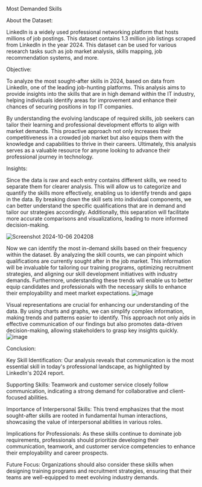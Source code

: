 Most Demanded Skills

About the Dataset:

LinkedIn is a widely used professional networking platform that hosts millions of job postings. This dataset contains 1.3 million job listings scraped from LinkedIn in the year 2024.
This dataset can be used for various research tasks such as job market analysis, skills mapping, job recommendation systems, and more.

Objective:

To analyze the most sought-after skills in 2024, based on data from LinkedIn, one of the leading job-hunting platforms. 
This analysis aims to provide insights into the skills that are in high demand within the IT industry, helping individuals identify areas for improvement and enhance their chances of securing positions in top IT companies.

By understanding the evolving landscape of required skills, job seekers can tailor their learning and professional development efforts to align with market demands. 
This proactive approach not only increases their competitiveness in a crowded job market but also equips them with the knowledge and capabilities to thrive in their careers.
Ultimately, this analysis serves as a valuable resource for anyone looking to advance their professional journey in technology.

Insights:

Since the data is raw and each entry contains different skills, we need to separate them for clearer analysis. This will allow us to categorize and quantify the skills more effectively,
enabling us to identify trends and gaps in the data. By breaking down the skill sets into individual components,
we can better understand the specific qualifications that are in demand and tailor our strategies accordingly. 
Additionally, this separation will facilitate more accurate comparisons and visualizations, leading to more informed decision-making.

![Screenshot 2024-10-06 204208](https://github.com/user-attachments/assets/3053270b-ed04-4147-980e-a4249702392b)

Now we can identify the most in-demand skills based on their frequency within the dataset. By analyzing the skill counts, we can pinpoint which qualifications are currently sought after in the job market. 
This information will be invaluable for tailoring our training programs, optimizing recruitment strategies, and aligning our skill development initiatives with industry demands.
Furthermore, understanding these trends will enable us to better equip candidates and professionals with the necessary skills to enhance their employability and meet market expectations.
![image](https://github.com/user-attachments/assets/32fa4aaf-4be4-4348-9be4-95bd587181c5)

Visual representations are crucial for enhancing our understanding of the data. 
By using charts and graphs, we can simplify complex information, making trends and patterns easier to identify. 
This approach not only aids in effective communication of our findings but also promotes data-driven decision-making, allowing stakeholders to grasp key insights quickly.
![image](https://github.com/user-attachments/assets/1469cf3b-f378-4322-9621-d84e53592459)

Conclusion:

Key Skill Identification: Our analysis reveals that communication is the most essential skill in today's professional landscape, as highlighted by LinkedIn's 2024 report.

Supporting Skills: Teamwork and customer service closely follow communication, indicating a strong demand for collaborative and client-focused abilities.

Importance of Interpersonal Skills: This trend emphasizes that the most sought-after skills are rooted in fundamental human interactions, showcasing the value of interpersonal abilities in various roles.

Implications for Professionals: As these skills continue to dominate job requirements, professionals should prioritize developing their communication, teamwork, and customer service competencies to enhance their employability and career prospects.

Future Focus: Organizations should also consider these skills when designing training programs and recruitment strategies, ensuring that their teams are well-equipped to meet evolving industry demands.

